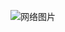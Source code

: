 ![网络图片](https://timgsa.baidu.com/timg?image&quality=80&size=b9999_10000&sec=1542863719341&di=fab004f7ddc8589851011ae499e40329&imgtype=0&src=http%3A%2F%2Fc.hiphotos.baidu.com%2Fzhidao%2Fwh%253D450%252C600%2Fsign%3D907e27cdf0d3572c66b794d8bf234f11%2F0824ab18972bd407af55a3d979899e510fb30907.jpg)
